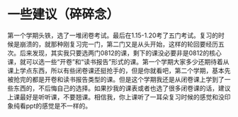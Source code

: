 # 一些建议（碎碎念）
第一个学期头铁，选了一堆闭卷考试。最后在1.15-1.20考了五门考试。复习的时候是崩溃的，就那种刚复习完一门，第二门又是从头开始，这样的轮回要经历五次。后来发现，其实我只要选两门0812的课，剩下的课没必要非是0812的核心课，就可以选一些“开卷”和“读书报告”形式的课。第一个学期大家多少还期待着从课上学点东西，所以有些闭卷课还挺抢手的，但是你就看吧，第二个学期，基本先被抢完的都是开卷和读书报告类型的课。但是这个学期我还是从闭卷课上学到了一些东西的，不后悔自己的选择。如果抄我的课表或者也选了很多闭卷课的话，建议上课最好是听听课，不要翘课。相信我，你上课听了一耳朵复习时候的感觉和没印象纯看ppt的感觉是不一样的。
